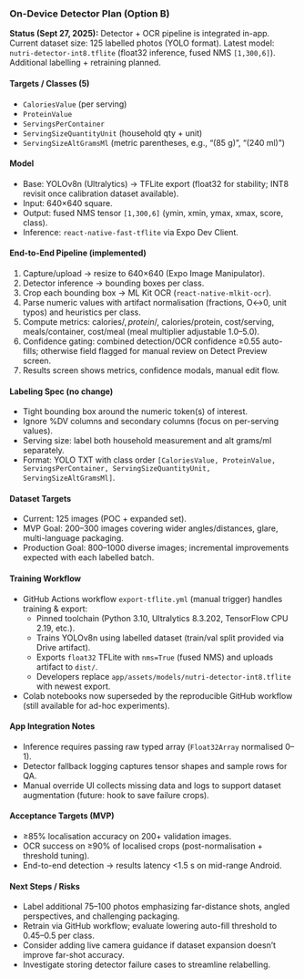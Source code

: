 ### On-Device Detector Plan (Option B)

**Status (Sept 27, 2025):** Detector + OCR pipeline is integrated in-app. Current dataset size: 125 labelled photos (YOLO format). Latest model: `nutri-detector-int8.tflite` (float32 inference, fused NMS `[1,300,6]`). Additional labelling + retraining planned.

#### Targets / Classes (5)
- `CaloriesValue` (per serving)
- `ProteinValue`
- `ServingsPerContainer`
- `ServingSizeQuantityUnit` (household qty + unit)
- `ServingSizeAltGramsMl` (metric parentheses, e.g., “(85 g)”, “(240 ml)”)

#### Model
- Base: YOLOv8n (Ultralytics) → TFLite export (float32 for stability; INT8 revisit once calibration dataset available).
- Input: 640×640 square.
- Output: fused NMS tensor `[1,300,6]` (ymin, xmin, ymax, xmax, score, class).
- Inference: `react-native-fast-tflite` via Expo Dev Client.

#### End-to-End Pipeline (implemented)
1. Capture/upload → resize to 640×640 (Expo Image Manipulator).
2. Detector inference → bounding boxes per class.
3. Crop each bounding box → ML Kit OCR (`react-native-mlkit-ocr`).
4. Parse numeric values with artifact normalisation (fractions, O↔0, unit typos) and heuristics per class.
5. Compute metrics: calories/$, protein/$, calories/protein, cost/serving, meals/container, cost/meal (meal multiplier adjustable 1.0–5.0).
6. Confidence gating: combined detection/OCR confidence ≥0.55 auto-fills; otherwise field flagged for manual review on Detect Preview screen.
7. Results screen shows metrics, confidence modals, manual edit flow.

#### Labeling Spec (no change)
- Tight bounding box around the numeric token(s) of interest.
- Ignore %DV columns and secondary columns (focus on per-serving values).
- Serving size: label both household measurement and alt grams/ml separately.
- Format: YOLO TXT with class order `[CaloriesValue, ProteinValue, ServingsPerContainer, ServingSizeQuantityUnit, ServingSizeAltGramsMl]`.

#### Dataset Targets
- Current: 125 images (POC + expanded set).
- MVP Goal: 200–300 images covering wider angles/distances, glare, multi-language packaging.
- Production Goal: 800–1000 diverse images; incremental improvements expected with each labelled batch.

#### Training Workflow
- GitHub Actions workflow `export-tflite.yml` (manual trigger) handles training & export:
  - Pinned toolchain (Python 3.10, Ultralytics 8.3.202, TensorFlow CPU 2.19, etc.).
  - Trains YOLOv8n using labelled dataset (train/val split provided via Drive artifact).
  - Exports `float32` TFLite with `nms=True` (fused NMS) and uploads artifact to `dist/`.
  - Developers replace `app/assets/models/nutri-detector-int8.tflite` with newest export.
- Colab notebooks now superseded by the reproducible GitHub workflow (still available for ad-hoc experiments).

#### App Integration Notes
- Inference requires passing raw typed array (`Float32Array` normalised 0–1).
- Detector fallback logging captures tensor shapes and sample rows for QA.
- Manual override UI collects missing data and logs to support dataset augmentation (future: hook to save failure crops).

#### Acceptance Targets (MVP)
- ≥85% localisation accuracy on 200+ validation images.
- OCR success on ≥90% of localised crops (post-normalisation + threshold tuning).
- End-to-end detection → results latency <1.5 s on mid-range Android.

#### Next Steps / Risks
- Label additional 75–100 photos emphasizing far-distance shots, angled perspectives, and challenging packaging.
- Retrain via GitHub workflow; evaluate lowering auto-fill threshold to 0.45–0.5 per class.
- Consider adding live camera guidance if dataset expansion doesn’t improve far-shot accuracy.
- Investigate storing detector failure cases to streamline relabelling.


